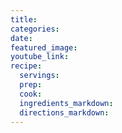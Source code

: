 ```yaml
---
title:
categories:
date:
featured_image:
youtube_link:
recipe:
  servings:
  prep:
  cook:
  ingredients_markdown:
  directions_markdown:
---
```

